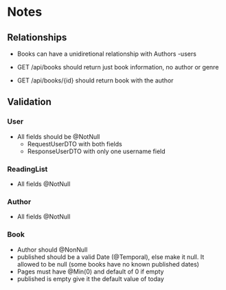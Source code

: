 # Notes

## Relationships
- Books can have a unidiretional relationship with Authors
-users


- GET /api/books should return just book information, no author or genre

- GET /api/books/{id} should return book with the author

## Validation
### User
- All fields should be @NotNull
    - RequestUserDTO with both fields
    - ResponseUserDTO with only one username field
### ReadingList
- All fields @NotNull
### Author
- All fields @NotNull
### Book
- Author should @NonNull
- published should be a valid Date (@Temporal), else make it null. It allowed to be null (some books have no known published dates)
- Pages must have @Min(0) and default of 0 if empty
-  published is empty give it the default value of today